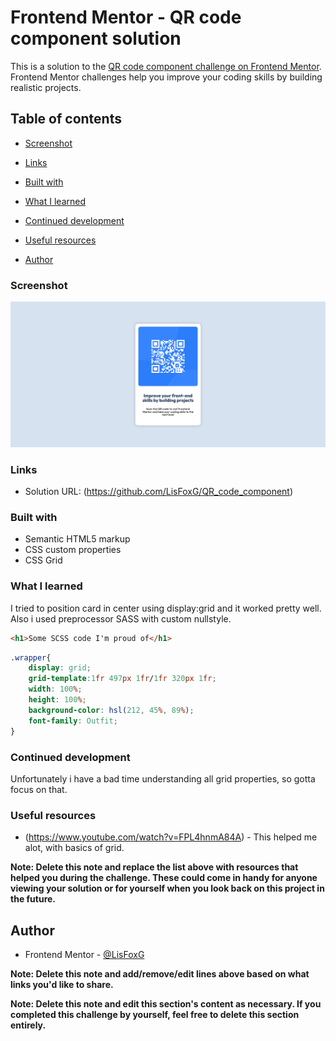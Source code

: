 # Frontend Mentor - QR code component solution

This is a solution to the [QR code component challenge on Frontend Mentor](https://www.frontendmentor.io/challenges/qr-code-component-iux_sIO_H). Frontend Mentor challenges help you improve your coding skills by building realistic projects. 

## Table of contents


  - [Screenshot](#screenshot)
  - [Links](#links)

  - [Built with](#built-with)
  - [What I learned](#what-i-learned)
  - [Continued development](#continued-development)
  - [Useful resources](#useful-resources)
- [Author](#author)







### Screenshot


![alt text](image-1.png)


### Links

- Solution URL: (https://github.com/LisFoxG/QR_code_component)




### Built with

- Semantic HTML5 markup
- CSS custom properties
- CSS Grid


### What I learned

I tried to position card in center using display:grid and it worked pretty well. Also i used preprocessor SASS with custom nullstyle.



```html
<h1>Some SCSS code I'm proud of</h1>
```
```css
.wrapper{
	display: grid;
	grid-template:1fr 497px 1fr/1fr 320px 1fr;
	width: 100%;
	height: 100%;
	background-color: hsl(212, 45%, 89%);
	font-family: Outfit;
}

```


### Continued development

Unfortunately i have a bad time understanding all grid properties, so gotta focus on that.


### Useful resources

- (https://www.youtube.com/watch?v=FPL4hnmA84A) - This helped me alot, with basics of grid.

**Note: Delete this note and replace the list above with resources that helped you during the challenge. These could come in handy for anyone viewing your solution or for yourself when you look back on this project in the future.**

## Author


- Frontend Mentor - [@LisFoxG](https://www.frontendmentor.io/profile/LisFoxG)


**Note: Delete this note and add/remove/edit lines above based on what links you'd like to share.**


**Note: Delete this note and edit this section's content as necessary. If you completed this challenge by yourself, feel free to delete this section entirely.**
